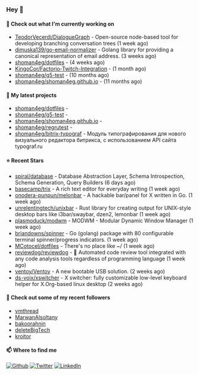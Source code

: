 ### Hey 👋

#### 👷 Check out what I'm currently working on

- [TeodorVecerdi/DialogueGraph](https://github.com/TeodorVecerdi/DialogueGraph) - Open-source node-based tool for developing branching conversation trees (1 week ago)
- [dimuska139/go-email-normalizer](https://github.com/dimuska139/go-email-normalizer) - Golang library for providing a canonical representation of email address. (3 weeks ago)
- [shoman4eg/dotfiles](https://github.com/shoman4eg/dotfiles) -  (4 weeks ago)
- [KingoCor/Factorio-Twitch-Integration](https://github.com/KingoCor/Factorio-Twitch-Integration) -  (1 month ago)
- [shoman4eg/g5-test](https://github.com/shoman4eg/g5-test) -  (10 months ago)
- [shoman4eg/shoman4eg.github.io](https://github.com/shoman4eg/shoman4eg.github.io) -  (11 months ago)

#### 🌱 My latest projects

- [shoman4eg/dotfiles](https://github.com/shoman4eg/dotfiles) - 
- [shoman4eg/g5-test](https://github.com/shoman4eg/g5-test) - 
- [shoman4eg/shoman4eg.github.io](https://github.com/shoman4eg/shoman4eg.github.io) - 
- [shoman4eg/regrutest](https://github.com/shoman4eg/regrutest) - 
- [shoman4eg/bitrix-typograf](https://github.com/shoman4eg/bitrix-typograf) - Модуль типографирования для нового визуального редактора битрикса, с использованием API сайта typograf.ru

#### ⭐ Recent Stars

- [spiral/database](https://github.com/spiral/database) - Database Abstraction Layer, Schema Introspection, Schema Generation, Query Builders (6 days ago)
- [basecamp/trix](https://github.com/basecamp/trix) - A rich text editor for everyday writing (1 week ago)
- [onodera-punpun/melonbar](https://github.com/onodera-punpun/melonbar) - A hackable bar/panel for X written in Go. (1 week ago)
- [unrelentingtech/unixbar](https://github.com/unrelentingtech/unixbar) - Rust library for creating output for UNIX-style desktop bars like i3bar/swaybar, dzen2, lemonbar (1 week ago)
- [plasmoduck/modwm](https://github.com/plasmoduck/modwm) - MODWM - Modular Dynamic Window Manager (1 week ago)
- [briandowns/spinner](https://github.com/briandowns/spinner) - Go (golang) package with 80 configurable terminal spinner/progress indicators. (1 week ago)
- [MCotocel/dotfiles](https://github.com/MCotocel/dotfiles) - There&#39;s no place like ~/ (1 week ago)
- [reviewdog/reviewdog](https://github.com/reviewdog/reviewdog) - 🐶 Automated code review tool integrated with any code analysis tools regardless of programming language (1 week ago)
- [ventoy/Ventoy](https://github.com/ventoy/Ventoy) - A new bootable USB solution. (2 weeks ago)
- [ds-voix/xswitcher](https://github.com/ds-voix/xswitcher) - X switcher: fully customizable low-level keyboard helper for X.Org-based linux desktop (2 weeks ago)

#### 👯 Check out some of my recent followers

- [vmthread](https://github.com/vmthread)
- [MarwanAlsoltany](https://github.com/MarwanAlsoltany)
- [bakoorahnin](https://github.com/bakoorahnin)
- [deleteBigTech](https://github.com/deleteBigTech)
- [kroitor](https://github.com/kroitor)


#### 📫 Where to find me
<p>
<a href="https://github.com/shoman4eg" target="_blank"><img alt="Github" src="https://img.shields.io/badge/GitHub-%2312100E.svg?&style=for-the-badge&logo=Github&logoColor=white" /></a>
<a href="https://twitter.com/shoman4eg" target="_blank"><img alt="Twitter" src="https://img.shields.io/badge/twitter-%231DA1F2.svg?&style=for-the-badge&logo=twitter&logoColor=white" /></a>
<a href="https://www.linkedin.com/in/artemdubinin/" target="_blank"><img alt="LinkedIn" src="https://img.shields.io/badge/linkedin-%230077B5.svg?&style=for-the-badge&logo=linkedin&logoColor=white" /></a>
</p>
